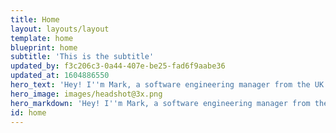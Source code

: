 ```yaml
---
title: Home
layout: layouts/layout
template: home
blueprint: home
subtitle: 'This is the subtitle'
updated_by: f3c206c3-0a44-407e-be25-fad6f9aabe36
updated_at: 1604886550
hero_text: 'Hey! I''m Mark, a software engineering manager from the UK. Experienced in leading agile cross-functional teams.  Passionate about the craft of software development. Building apps for the web and mobile with JavaScript, ReactNative, Vue.js and Laravel.'
hero_image: images/headshot@3x.png
hero_markdown: 'Hey! I''m Mark, a software engineering manager from the UK. I''m [experienced](https://www.linkedin.com/in/markcfullbrook/) in leading agile cross-functional teams and passionate about the craft of software. I love building apps for the web and mobile, usually using JavaScript, ReactNative, Vue.js and Laravel.'
id: home
---
```

